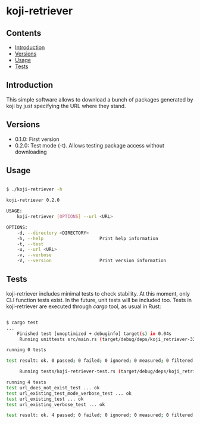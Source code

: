 # koji-retriever

## Contents

- [Introduction](#introduction)
- [Versions](#versions)
- [Usage](#usage)
- [Tests](#tests)

## Introduction

This simple software allows to download a bunch of packages
generated by koji by just specifying the URL where they stand.

## Versions

- 0.1.0:  First version
- 0.2.0:  Test mode (-t). Allows testing package access without downloading

## Usage

```bash

$ ./koji-retriever -h

koji-retriever 0.2.0

USAGE:
    koji-retriever [OPTIONS] --url <URL>

OPTIONS:
    -d, --directory <DIRECTORY>
    -h, --help                     Print help information
    -t, --test
    -u, --url <URL>
    -v, --verbose
    -V, --version                  Print version information
```

## Tests

koji-retriever includes minimal tests to check stability.
At this moment, only CLI function tests exist.
In the future, unit tests will be included too.
Tests in koji-retriever are executed through *cargo* tool, as usual in Rust:

```bash

$ cargo test
...
    Finished test [unoptimized + debuginfo] target(s) in 0.04s
     Running unittests src/main.rs (target/debug/deps/koji_retriever-3200482699bbff1f)

running 0 tests

test result: ok. 0 passed; 0 failed; 0 ignored; 0 measured; 0 filtered out; finished in 0.00s

     Running tests/koji-retriever-test.rs (target/debug/deps/koji_retriever_test-6e4a176e5c788312)

running 4 tests
test url_does_not_exist_test ... ok
test url_existing_test_mode_verbose_test ... ok
test url_existing_test ... ok
test url_existing_verbose_test ... ok

test result: ok. 4 passed; 0 failed; 0 ignored; 0 measured; 0 filtered out; finished in 6.42s
```
